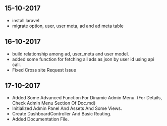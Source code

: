 ## 15-10-2017

- install laravel
- migrate option, user, user meta, ad and ad meta table

## 16-10-2017

- build relationship among ad, user_meta and user model.
- added some function for fetching all ads as json by user id using api call.
- Fixed Cross site Request Issue

## 17-10-2017

- Added Some Advanced Function For Dinamic Admin Menu. (For Details, Check Admin Menu Section Of Doc.md)
- Initialized Admin Panel And Assets And Some Views.
- Create DashboardController And Basic Routing.
- Added Documentation File.
